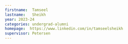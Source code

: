 ```yaml
---
firstname:  Tamseel
lastname:   Sheikh
year: 2023-24
categories: undergrad-alumni
homepage:  https://www.linkedin.com/in/tamseelsheikh
supervisor: Petersen
---
```

